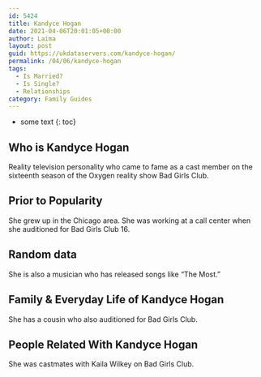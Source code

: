 ```yaml
---
id: 5424
title: Kandyce Hogan
date: 2021-04-06T20:01:05+00:00
author: Laima
layout: post
guid: https://ukdataservers.com/kandyce-hogan/
permalink: /04/06/kandyce-hogan
tags:
  - Is Married?
  - Is Single?
  - Relationships
category: Family Guides
---
```


* some text
{: toc}


## Who is Kandyce Hogan
                  
                  
                  
Reality television personality who came to fame as a cast member on the sixteenth season of the Oxygen reality show Bad Girls Club. 
                  
              
            
              
            
                
                
                
## Prior to Popularity
                  
                  
                  
She grew up in the Chicago area. She was working at a call center when she auditioned for Bad Girls Club 16.
                  
              
            
              
            
                
                
                
## Random data
                  
                  
                  
She is also a musician who has released songs like &#8220;The Most.&#8221;
                  
              
            
              
            
                
                
                
## Family & Everyday Life of Kandyce Hogan
                  
                  
                  
She has a cousin who also auditioned for Bad Girls Club.
                  
              
            
              
            
                
                
                
## People Related With Kandyce Hogan
                  
                  
                  
She was castmates with Kaila Wilkey on Bad Girls Club.
                  
              
            
              
            
                
              
            
              
              
            
            
              
            
          
          
          